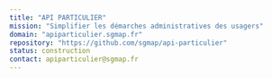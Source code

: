 ```yaml
---
title: "API PARTICULIER"
mission: "Simplifier les démarches administratives des usagers"
domain: "apiparticulier.sgmap.fr"
repository: "https://github.com/sgmap/api-particulier"
status: construction
contact: apiparticulier@sgmap.fr
---
```

